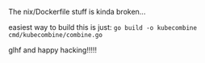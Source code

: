 The nix/Dockerfile stuff is kinda broken...

easiest way to build this is just:
`go build -o kubecombine cmd/kubecombine/combine.go`

glhf and happy hacking!!!!!
